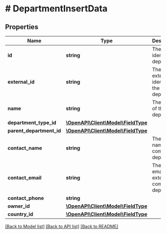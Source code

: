 # # DepartmentInsertData

## Properties

Name | Type | Description | Notes
------------ | ------------- | ------------- | -------------
**id** | **string** | The guid to identify the department |
**external_id** | **string** | The external identifier of the department | [optional]
**name** | **string** | The name of the department |
**department_type_id** | [**\OpenAPI\Client\Model\FieldType**](FieldType.md) |  |
**parent_department_id** | [**\OpenAPI\Client\Model\FieldType**](FieldType.md) |  | [optional]
**contact_name** | **string** | The contact name of company or department | [optional]
**contact_email** | **string** | The contact email of external company or department | [optional]
**contact_phone** | **string** |  | [optional]
**owner_id** | [**\OpenAPI\Client\Model\FieldType**](FieldType.md) |  | [optional]
**country_id** | [**\OpenAPI\Client\Model\FieldType**](FieldType.md) |  | [optional]

[[Back to Model list]](../../README.md#models) [[Back to API list]](../../README.md#endpoints) [[Back to README]](../../README.md)
